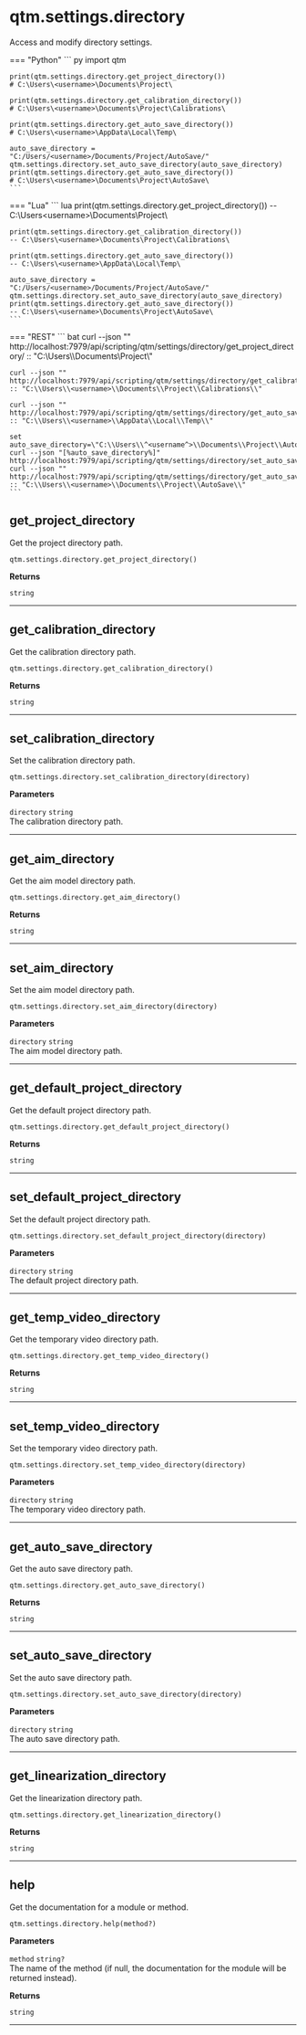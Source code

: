 # qtm.settings.directory

Access and modify directory settings.

=== "Python"
    ``` py
    import qtm
    
    print(qtm.settings.directory.get_project_directory())
    # C:\Users\<username>\Documents\Project\
    
    print(qtm.settings.directory.get_calibration_directory())
    # C:\Users\<username>\Documents\Project\Calibrations\
    
    print(qtm.settings.directory.get_auto_save_directory())
    # C:\Users\<username>\AppData\Local\Temp\
    
    auto_save_directory = "C:/Users/<username>/Documents/Project/AutoSave/"
    qtm.settings.directory.set_auto_save_directory(auto_save_directory)
    print(qtm.settings.directory.get_auto_save_directory())
    # C:\Users\<username>\Documents\Project\AutoSave\
    ```
=== "Lua"
    ``` lua
    print(qtm.settings.directory.get_project_directory())
    -- C:\Users\<username>\Documents\Project\
    
    print(qtm.settings.directory.get_calibration_directory())
    -- C:\Users\<username>\Documents\Project\Calibrations\
    
    print(qtm.settings.directory.get_auto_save_directory())
    -- C:\Users\<username>\AppData\Local\Temp\
    
    auto_save_directory = "C:/Users/<username>/Documents/Project/AutoSave/"
    qtm.settings.directory.set_auto_save_directory(auto_save_directory)
    print(qtm.settings.directory.get_auto_save_directory())
    -- C:\Users\<username>\Documents\Project\AutoSave\
    ```
=== "REST"
    ``` bat
    curl --json "" http://localhost:7979/api/scripting/qtm/settings/directory/get_project_directory/
    :: "C:\\Users\\<username>\\Documents\\Project\\"
    
    curl --json "" http://localhost:7979/api/scripting/qtm/settings/directory/get_calibration_directory/
    :: "C:\\Users\\<username>\\Documents\\Project\\Calibrations\\"
    
    curl --json "" http://localhost:7979/api/scripting/qtm/settings/directory/get_auto_save_directory/
    :: "C:\\Users\\<username>\\AppData\\Local\\Temp\\"
    
    set auto_save_directory=\"C:\\Users\\^<username^>\\Documents\\Project\\AutoSave\\\\\"
    curl --json "[%auto_save_directory%]" http://localhost:7979/api/scripting/qtm/settings/directory/set_auto_save_directory/
    curl --json "" http://localhost:7979/api/scripting/qtm/settings/directory/get_auto_save_directory/
    :: "C:\\Users\\<username>\\Documents\\Project\\AutoSave\\"
    ```
## get_project_directory

Get the project directory path.
```
qtm.settings.directory.get_project_directory()
```

**Returns**

`string` 

---

## get_calibration_directory

Get the calibration directory path.
```
qtm.settings.directory.get_calibration_directory()
```

**Returns**

`string` 

---

## set_calibration_directory

Set the calibration directory path.
```
qtm.settings.directory.set_calibration_directory(directory)
```

**Parameters**

`directory` `string`<br/>
The calibration directory path.



---

## get_aim_directory

Get the aim model directory path.
```
qtm.settings.directory.get_aim_directory()
```

**Returns**

`string` 

---

## set_aim_directory

Set the aim model directory path.
```
qtm.settings.directory.set_aim_directory(directory)
```

**Parameters**

`directory` `string`<br/>
The aim model directory path.



---

## get_default_project_directory

Get the default project directory path.
```
qtm.settings.directory.get_default_project_directory()
```

**Returns**

`string` 

---

## set_default_project_directory

Set the default project directory path.
```
qtm.settings.directory.set_default_project_directory(directory)
```

**Parameters**

`directory` `string`<br/>
The default project directory path.



---

## get_temp_video_directory

Get the temporary video directory path.
```
qtm.settings.directory.get_temp_video_directory()
```

**Returns**

`string` 

---

## set_temp_video_directory

Set the temporary video directory path.
```
qtm.settings.directory.set_temp_video_directory(directory)
```

**Parameters**

`directory` `string`<br/>
The temporary video directory path.



---

## get_auto_save_directory

Get the auto save directory path.
```
qtm.settings.directory.get_auto_save_directory()
```

**Returns**

`string` 

---

## set_auto_save_directory

Set the auto save directory path.
```
qtm.settings.directory.set_auto_save_directory(directory)
```

**Parameters**

`directory` `string`<br/>
The auto save directory path.



---

## get_linearization_directory

Get the linearization directory path.
```
qtm.settings.directory.get_linearization_directory()
```

**Returns**

`string` 

---

## help

Get the documentation for a module or method.
```
qtm.settings.directory.help(method?)
```

**Parameters**

`method` `string?`<br/>
The name of the method (if null, the documentation for the module will be returned instead).


**Returns**

`string` 

---

